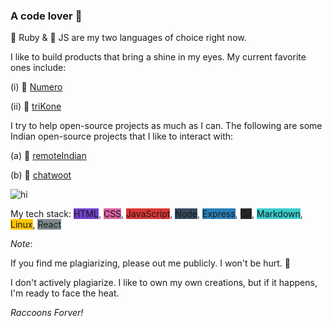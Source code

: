 ### A code lover 🦕

<!--
**bharat-patodi/bharat-patodi** is a ✨ _special_ ✨ repository because its `README.md` (this file) appears on your GH profile.
-->

🦚 Ruby & 🦩 JS are my two languages of choice right now.

I like to build products that bring a shine in my eyes. My current favorite ones include:

(i) 🦜 [Numero](https://altcampus.github.io/numero/build/index.html)

(ii) 🦉 [triKone](https://bharat-patodi.github.io/trikone/)

I try to help open-source projects as much as I can. The following are some Indian open-source projects that I like to interact with:

(a) 🦓 [remoteIndian](https://github.com/remoteindian/remoteindian)

(b) 🦄 [chatwoot](https://github.com/chatwoot/chatwoot)

![hi](https://www.codewars.com/users/bharat-patodi/badges/small)

My tech stack: <span style="background-color:#6e40c9 ">HTML</span>, <span style="background-color:#db61a2 ">CSS</span>, <span style="background-color:#da3633 ">JavaScript</span>, <span style="background-color:#34495e ">Node</span>, <span style="background-color:#2980b9 ">Express</span>, <span style="background-color:#272727 ">Git</span>, <span style="background-color:#39cccc ">Markdown</span>, <span style="background-color:#ffc600 ">Linux</span>, <span style="background-color:#7f8c8d ">React</span>

*Note*:

If you find me plagiarizing, please out me publicly. I won't be hurt. 🦝

I don't actively plagiarize. I like to own my own creations, but if it happens, I'm ready to face the heat.

_Raccoons Forver!_

